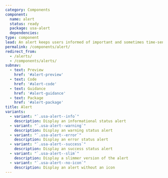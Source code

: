 ```yaml
---
category: Components
component:
  name: alert
  status: ready
  package: usa-alert
  dependencies:
type: component
lead: An alert keeps users informed of important and sometimes time-sensitive changes.
permalink: /components/alert/
redirect_from:
  - /alerts/
  - /components/alerts/
subnav:
  - text: Preview
    href: '#alert-preview'
  - text: Code
    href: '#alert-code'
  - text: Guidance
    href: '#alert-guidance'
  - text: Package
    href: '#alert-package'
title: Alert
variants:
  - variant: "`.usa-alert--info`"
    description: Display an informational status alert
  - variant: "`.usa-alert--warning`"
    description: Display an warning status alert
  - variant: "`.usa-alert--error`"
    description: Display an error status alert
  - variant: "`.usa-alert--success`"
    description: Display an success status alert
  - variant: "`.usa-alert--slim`"
    description: Display a slimmer version of the alert
  - variant: "`.usa-alert--no-icon`"
    description: Display an alert without an icon
---
```


